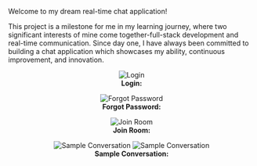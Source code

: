 ﻿Welcome to my dream real-time chat application! 

This project is a milestone for me in my learning journey, where two significant interests of mine come together-full-stack development and real-time communication. Since day one, I have always been committed to building a chat application which showcases my ability, continuous improvement, and innovation.

<p align="center">
  <img src="https://github.com/user-attachments/assets/b639413c-ba62-41df-b596-cbe74d4e54e8" alt="Login" />
  <br>
  <strong>Login:</strong>
</p>

<p align="center">
  <img src="https://github.com/user-attachments/assets/46dfe756-5a57-4b8d-b720-c45e68881321" alt="Forgot Password" />
  <br>
  <strong>Forgot Password:</strong>
</p>

<p align="center">
  <img src="https://github.com/user-attachments/assets/caa88a93-9208-477a-b566-e2e5534b9c1f" alt="Join Room" />
  <br>
  <strong>Join Room:</strong>
</p>

<p align="center">
  <img src="https://github.com/user-attachments/assets/a7488485-329c-4f26-ba9a-2c89340ca4c9" alt="Sample Conversation" />
  <img src="https://github.com/user-attachments/assets/8d8de5e5-1ed0-4836-a639-8b763fb3fc37" alt="Sample Conversation" />
  <br>
  <strong>Sample Conversation:</strong>
</p>
